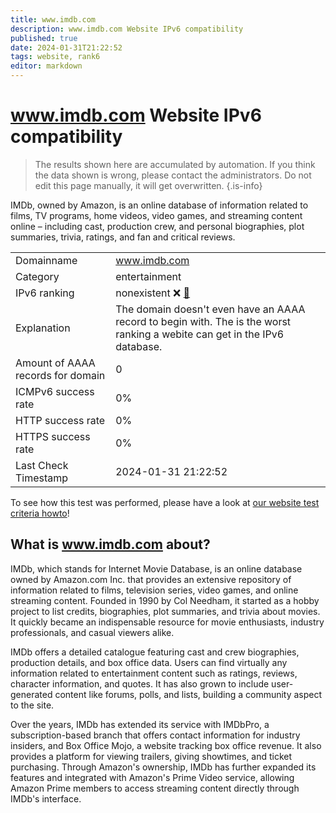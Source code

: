 ```yaml
---
title: www.imdb.com
description: www.imdb.com Website IPv6 compatibility
published: true
date: 2024-01-31T21:22:52
tags: website, rank6
editor: markdown
---
```


# www.imdb.com Website IPv6 compatibility

> The results shown here are accumulated by automation. If you think the data shown is wrong, please contact the administrators. 
> Do not edit this page manually, it will get overwritten.
{.is-info}

IMDb, owned by Amazon, is an online database of information related to films, TV programs, home videos, video games, and streaming content online – including cast, production crew, and personal biographies, plot summaries, trivia, ratings, and fan and critical reviews.


|   |   |
| - | - |
| Domainname | www.imdb.com
| Category | entertainment |
| IPv6 ranking | nonexistent :x: [🔗](/howto/ranking) |
| Explanation | The domain doesn't even have an AAAA record to begin with. The is the worst ranking a webite can get in the IPv6 database. |
| Amount of AAAA records for domain | 0 |
| ICMPv6 success rate | 0%|
| HTTP success rate | 0% |
| HTTPS success rate | 0% |
| Last Check Timestamp | 2024-01-31 21:22:52 |

To see how this test was performed, please have a look at [our website test criteria howto](/howto/testcriteria/website)!


## What is www.imdb.com about?
IMDb, which stands for Internet Movie Database, is an online database owned by Amazon.com Inc. that provides an extensive repository of information related to films, television series, video games, and online streaming content. Founded in 1990 by Col Needham, it started as a hobby project to list credits, biographies, plot summaries, and trivia about movies. It quickly became an indispensable resource for movie enthusiasts, industry professionals, and casual viewers alike.

IMDb offers a detailed catalogue featuring cast and crew biographies, production details, and box office data. Users can find virtually any information related to entertainment content such as ratings, reviews, character information, and quotes. It has also grown to include user-generated content like forums, polls, and lists, building a community aspect to the site.

Over the years, IMDb has extended its service with IMDbPro, a subscription-based branch that offers contact information for industry insiders, and Box Office Mojo, a website tracking box office revenue. It also provides a platform for viewing trailers, giving showtimes, and ticket purchasing. Through Amazon's ownership, IMDb has further expanded its features and integrated with Amazon's Prime Video service, allowing Amazon Prime members to access streaming content directly through IMDb's interface.


